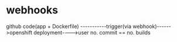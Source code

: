 # webhooks
github code(app + Dockerfile) -----------trigger(via webhook)------>openshift deployment---->user
no. commit == no. builds
